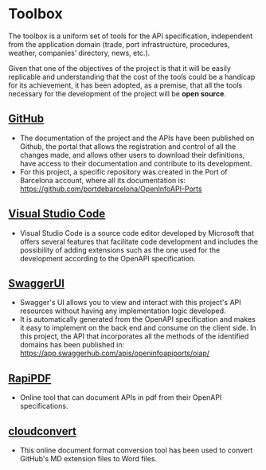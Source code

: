 # Toolbox
The toolbox is a uniform set of tools for the API specification, independent from the application domain (trade, port infrastructure, procedures, weather, companies’ directory, news, etc.).


Given that one of the objectives of the project is that it will be easily replicable and understanding that the cost of the tools could be a handicap for its achievement, it has been adopted, as a premise, that all the tools necessary for the development of the project will be **open source**.
## [GitHub](https://github.com/) 
- The documentation of the project and the APIs have been published on Github, the portal that allows the registration and control of all the changes made, and allows other users to download their definitions, have access to their documentation and contribute to its development.
- For this project, a specific repository was created in the Port of Barcelona account, where all its documentation is: https://github.com/portdebarcelona/OpenInfoAPI-Ports
## [Visual Studio Code](https://code.visualstudio.com/) 
- Visual Studio Code is a source code editor developed by Microsoft that offers several features that facilitate code development and includes the possibility of adding extensions such as the one used for the development according to the OpenAPI specification.
## [SwaggerUI](https://swagger.io/tools/swagger-ui/)
- Swagger's UI allows you to view and interact with this project's API resources without having any implementation logic developed. 
- It is automatically generated from the OpenAPI specification and makes it easy to implement on the back end and consume on the client side.
In this project, the API that incorporates all the methods of the identified domains has been published in: https://app.swaggerhub.com/apis/openinfoapiports/oiap/
## [RapiPDF](https://mrin9.github.io/RapiPdf/)
- Online tool that can document APIs in pdf from their OpenAPI specifications.
## [cloudconvert](https://cloudconvert.com/md-to-docx)
- This online document format conversion tool has been used to convert GitHub's MD extension files to Word files.
